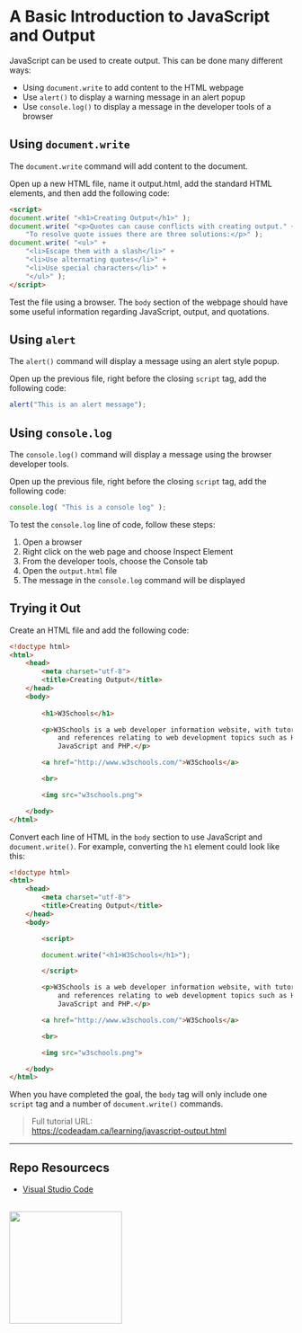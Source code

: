 # A Basic Introduction to JavaScript and Output

JavaScript can be used to create output. This can be done many different ways:

- Using `document.write` to add content to the HTML webpage
- Use `alert()` to display a warning message in an alert popup
- Use `console.log()` to display a message in the developer tools of a browser

## Using `document.write`

The `document.write` command will add content to the document. 

Open up a new HTML file, name it output.html, add the standard HTML elements, and then add the following code:

```html
<script>
document.write( "<h1>Creating Output</h1>" );
document.write( "<p>Quotes can cause conflicts with creating output." + " " + 
    "To resolve quote issues there are three solutions:</p>" );
document.write( "<ul>" + 
    "<li>Escape them with a slash</li>" + 
    "<li>Use alternating quotes</li>" + 
    "<li>Use special characters</li>" + 
    "</ul>" );
</script>
```

Test the file using a browser. The `body` section of the webpage should have some useful information regarding JavaScript, output, and quotations. 

## Using `alert`

The `alert()` command will display a message using an alert style popup. 

Open up the previous file, right before the closing `script` tag, add the following code:

```javascript
alert("This is an alert message");
```

## Using `console.log`

The `console.log()` command will display a message using the browser developer tools. 

Open up the previous file, right before the closing `script` tag, add the following code:

```javascript
console.log( "This is a console log" );
```

To test the `console.log` line of code, follow these steps:

1. Open a browser
2. Right click on the web page and choose Inspect Element
3. From the developer tools, choose the Console tab
3. Open the `output.html` file
4. The message in the `console.log` command will be displayed

## Trying it Out

Create an HTML file and add the following code:

```html
<!doctype html>
<html>
    <head>
        <meta charset="utf-8">
        <title>Creating Output</title>
    </head>
    <body>
        
        <h1>W3Schools</h1>

        <p>W3Schools is a web developer information website, with tutorials
            and references relating to web development topics such as HTML, CSS,
            JavaScript and PHP.</p>

        <a href="http://www.w3schools.com/">W3Schools</a>

        <br>

        <img src="w3schools.png">

    </body>
</html>
```

Convert each line of HTML in the `body` section to use JavaScript and `document.write()`. For example, converting the `h1` element could look like this:

```html
<!doctype html>
<html>
    <head>
        <meta charset="utf-8">
        <title>Creating Output</title>
    </head>
    <body>

        <script>

        document.write("<h1>W3Schools</h1>");

        </script>

        <p>W3Schools is a web developer information website, with tutorials
            and references relating to web development topics such as HTML, CSS,
            JavaScript and PHP.</p>

        <a href="http://www.w3schools.com/">W3Schools</a>

        <br>

        <img src="w3schools.png">

    </body>
</html>
```

When you have completed the goal, the `body` tag will only include one `script` tag and a number of `document.write()` commands. 

> Full tutorial URL:  
> https://codeadam.ca/learning/javascript-output.html

***

## Repo Resourcecs

* [Visual Studio Code](https://code.visualstudio.com/)

<br>
<a href="https://codeadam.ca">
<img src="https://cdn.codeadam.ca/images@1.0.0/codeadam-logo-coloured-horizontal.png" width="200">
</a>
